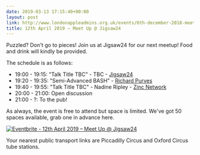 ```yaml
---
date: 2019-03-13 17:15:40+00:00
layout: post
link: http://www.londonappleadmins.org.uk/events/6th-december-2018-meet-up-jamf/
title: 12th April 2019 – Meet Up @ Jigsaw24
---
```


Puzzled? Don't go to pieces! Join us at Jigsaw24 for our next meetup! Food and drink will kindly be provided.

The schedule is as follows:

 	
* 19:00 - 19:15: "Talk Title TBC" - TBC - [Jigsaw24](https://www.jigsaw24.com/)
* 19:20 - 19:35: "Semi-Advanced BASH" - [Richard Purves](https://www.richard-purves.com/)
* 19:40 - 19:55: "Talk Title TBC" - Nadine Ripley - [Zinc Network](https://zincnetwork.com/)
* 20:00 - 21:00: Open discussion
* 21:00 - ?: To the pub!


As always, the event is free to attend but space is limited. We've got 50 spaces available, grab one in advance here.

[![Eventbrite - 12th April 2019 – Meet Up @ Jigsaw24](https://www.eventbrite.com/custombutton?eid=39292147872)](https://www.eventbrite.com/e/12th-april-2019-meet-up-jigsaw24-tickets-58710744417)

Your nearest public transport links are Piccadilly Circus and Oxford Circus tube stations.